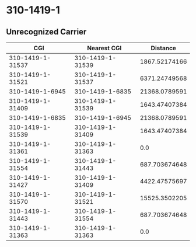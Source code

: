# 310-1419-1
## Unrecognized Carrier


| CGI | Nearest CGI | Distance |
|-----|-------------|----------|
| 310-1419-1-31537 | 310-1419-1-31539 | 1867.52174166 |
| 310-1419-1-31521 | 310-1419-1-31537 | 6371.24749568 |
| 310-1419-1-6945 | 310-1419-1-6835 | 21368.0789591 |
| 310-1419-1-31409 | 310-1419-1-31539 | 1643.47407384 |
| 310-1419-1-6835 | 310-1419-1-6945 | 21368.0789591 |
| 310-1419-1-31539 | 310-1419-1-31409 | 1643.47407384 |
| 310-1419-1-31361 | 310-1419-1-31363 | 0.0 |
| 310-1419-1-31554 | 310-1419-1-31443 | 687.703674648 |
| 310-1419-1-31427 | 310-1419-1-31409 | 4422.47575697 |
| 310-1419-1-31570 | 310-1419-1-31521 | 15525.3502205 |
| 310-1419-1-31443 | 310-1419-1-31554 | 687.703674648 |
| 310-1419-1-31363 | 310-1419-1-31363 | 0.0 |
